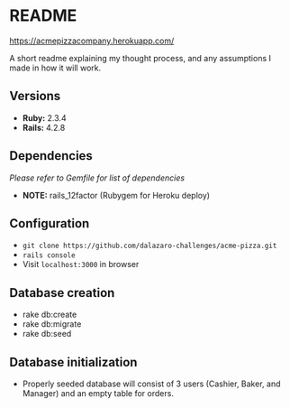 # README

https://acmepizzacompany.herokuapp.com/

A short readme explaining my thought process, and any assumptions I made in how it will work.

## Versions
* **Ruby:** 2.3.4
* **Rails:** 4.2.8

## Dependencies
*Please refer to Gemfile for list of dependencies*
* **NOTE:** rails_12factor (Rubygem for Heroku deploy)

## Configuration
* `git clone https://github.com/dalazaro-challenges/acme-pizza.git`
* `rails console`
* Visit `localhost:3000` in browser

## Database creation
* rake db:create
* rake db:migrate
* rake db:seed

## Database initialization
* Properly seeded database will consist of 3 users (Cashier, Baker, and Manager) and an empty table for orders.
